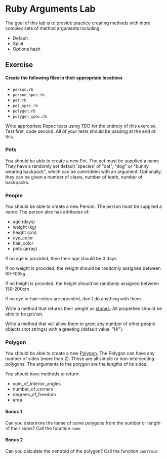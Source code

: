 # Ruby Arguments Lab

The goal of this lab is to provide practice creating methods with more complex sets of method arguments including:

- Default
- Splat
- Options hash

## Exercise

#### Create the following files in their appropriate locations
* `person.rb`
* `person_spec.rb`
* `pet.rb`
* `pet_spec.rb`
* `polygon.rb`
* `polygon_spec.rb`

Write appropriate Rspec tests using TDD for the entirety of this exercise. Test first, code second. All of your tests should be passing at the end of this.

### Pets

You should be able to create a new Pet. The pet must be supplied a name. They have a randomly set default 'species' of "cat", "dog" or "bunny wearing backpack", which can be overridden with an argument. Optionally, they can be given a number of claws, number of teeth, number of backpacks.

### People

You should be able to create a new Person. The person must be supplied a name. The person also has attributes of:

* age (days)
* weight (kg)
* height (cm)
* eye_color
* hair_color
* pets (array)

If no age is provided, then their age should be 0 days.

If no weight is provided, the weight should be randomly assigned between 60-100kg

If no height is provided, the height should be randomly assigned between 150-200cm

If no eye or hair colors are provided, don't do anything with them.

Write a method that returns their weight as [stones](http://en.wikipedia.org/wiki/Stone_(unit)). All properties should be able to be get/set.

Write a method that will allow them to greet any number of other people objects (not strings) with a greeting (default value, "Hi").

### Polygon

You should be able to create a new [Polygon](http://en.wikipedia.org/wiki/Polygon). The Polygon can have any number of sides (more than 2). These are all simple or non-intersecting polygons. The arguments to the polygon are the lengths of its sides.

You should have methods to return:

- sum_of_interior_angles
- number_of_corners
- degrees_of_freedom
- area

#### Bonus 1
Can you determine the name of some polygons from the number or length of their sides? Call the function `name`

#### Bonus 2
Can you calculate the centroid of the polygon? Call the function `centroid`

